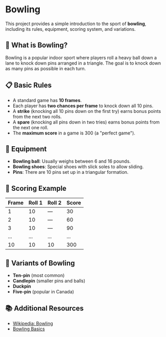 # Bowling

This project provides a simple introduction to the sport of **bowling**, including its rules, equipment, scoring system, and variations.

## 🎳 What is Bowling?

Bowling is a popular indoor sport where players roll a heavy ball down a lane to knock down pins arranged in a triangle. The goal is to knock down as many pins as possible in each turn.

## 📋 Basic Rules

- A standard game has **10 frames**.
- Each player has **two chances per frame** to knock down all 10 pins.
- A **strike** (knocking all 10 pins down on the first try) earns bonus points from the next two rolls.
- A **spare** (knocking all pins down in two tries) earns bonus points from the next one roll.
- The **maximum score** in a game is 300 (a "perfect game").

## 🎯 Equipment

- **Bowling ball**: Usually weighs between 6 and 16 pounds.
- **Bowling shoes**: Special shoes with slick soles to allow sliding.
- **Pins**: There are 10 pins set up in a triangular formation.

## 🧮 Scoring Example

| Frame | Roll 1 | Roll 2 | Score |
|-------|--------|--------|-------|
| 1     | 10     | —      | 30    |
| 2     | 10     | —      | 60    |
| 3     | 10     | —      | 90    |
| ...   | ...    | ...    | ...   |
| 10    | 10     | 10     | 300   |

## 🧩 Variants of Bowling

- **Ten-pin** (most common)
- **Candlepin** (smaller pins and balls)
- **Duckpin**
- **Five-pin** (popular in Canada)

## 📚 Additional Resources

- [Wikipedia: Bowling](https://en.wikipedia.org/wiki/Bowling)
- [Bowling Basics](https://www.bowl.com)


